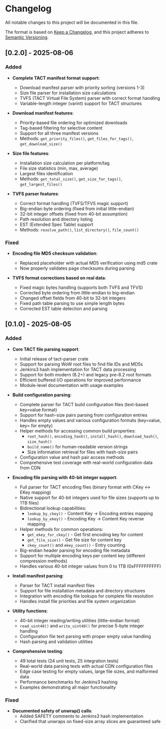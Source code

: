 # Changelog

All notable changes to this project will be documented in this file.

The format is based on [Keep a Changelog](https://keepachangelog.com/en/1.1.0/),
and this project adheres to [Semantic Versioning](https://semver.org/spec/v2.0.0.html).

## [0.2.0] - 2025-08-06

### Added

- **Complete TACT manifest format support**:
  - Download manifest parser with priority sorting (versions 1-3)
  - Size file parser for installation size calculations
  - TVFS (TACT Virtual File System) parser with correct format handling
  - Variable-length integer (varint) support for TACT structures

- **Download manifest features**:
  - Priority-based file ordering for optimized downloads
  - Tag-based filtering for selective content
  - Support for all three manifest versions
  - Methods: `get_priority_files()`, `get_files_for_tags()`, `get_download_size()`

- **Size file features**:
  - Installation size calculation per platform/tag
  - File size statistics (min, max, average)
  - Largest files identification
  - Methods: `get_total_size()`, `get_size_for_tags()`, `get_largest_files()`

- **TVFS parser features**:
  - Correct format handling (TVFS/TFVS magic support)
  - Big-endian byte ordering (fixed from initial little-endian)
  - 32-bit integer offsets (fixed from 40-bit assumption)
  - Path resolution and directory listing
  - EST (Extended Spec Table) support
  - Methods: `resolve_path()`, `list_directory()`, `file_count()`

### Fixed

- **Encoding file MD5 checksum validation**:
  - Replaced placeholder with actual MD5 verification using md5 crate
  - Now properly validates page checksums during parsing

- **TVFS format corrections based on real data**:
  - Fixed magic bytes handling (supports both TVFS and TFVS)
  - Corrected byte ordering from little-endian to big-endian
  - Changed offset fields from 40-bit to 32-bit integers
  - Fixed path table parsing to use simple length bytes
  - Corrected EST table detection and parsing

## [0.1.0] - 2025-08-05

### Added

- **Core TACT file parsing support**:
  - Initial release of tact-parser crate
  - Support for parsing WoW root files to find file IDs and MD5s
  - Jenkins3 hash implementation for TACT data processing
  - Support for both modern (8.2+) and legacy pre-8.2 root formats
  - Efficient buffered I/O operations for improved performance
  - Module-level documentation with usage examples

- **Build configuration parsing**:
  - Complete parser for TACT build configuration files (text-based key=value format)
  - Support for hash-size pairs parsing from configuration entries
  - Handles empty values and various configuration formats (key=value, key= for empty)
  - Helper methods for accessing common build properties:
    - `root_hash()`, `encoding_hash()`, `install_hash()`, `download_hash()`, `size_hash()`
    - `build_name()` for human-readable version strings
    - Size information retrieval for files with hash-size pairs
  - Configuration value and hash pair access methods
  - Comprehensive test coverage with real-world configuration data from CDN

- **Encoding file parsing with 40-bit integer support**:
  - Full parser for TACT encoding files (binary format with CKey ↔ EKey mapping)
  - Native support for 40-bit integers used for file sizes (supports up to 1TB files)
  - Bidirectional lookup capabilities:
    - `lookup_by_ckey()` - Content Key → Encoding entries mapping
    - `lookup_by_ekey()` - Encoding Key → Content Key reverse mapping
  - Helper methods for common operations:
    - `get_ekey_for_ckey()` - Get first encoding key for content
    - `get_file_size()` - Get file size for content key
    - `ckey_count()` and `ekey_count()` - Entry counting
  - Big-endian header parsing for encoding file metadata
  - Support for multiple encoding keys per content key (different compression methods)
  - Handles various 40-bit integer values from 0 to 1TB (0xFFFFFFFFFF)

- **Install manifest parsing**:
  - Parser for TACT install manifest files
  - Support for file installation metadata and directory structures
  - Integration with encoding file lookups for complete file resolution
  - Handles install file priorities and file system organization

- **Utility functions**:
  - 40-bit integer reading/writing utilities (little-endian format)
  - `read_uint40()` and `write_uint40()` for precise 5-byte integer handling
  - Configuration file text parsing with proper empty value handling
  - Hash parsing and validation utilities

- **Comprehensive testing**:
  - 49 total tests (24 unit tests, 25 integration tests)
  - Real-world data parsing tests with actual CDN configuration files
  - Edge case testing for empty values, large file sizes, and malformed data
  - Performance benchmarks for Jenkins3 hashing
  - Examples demonstrating all major functionality

### Fixed

- **Documented safety of unwrap() calls**:
  - Added SAFETY comments to Jenkins3 hash implementation
  - Clarified that unwraps on fixed-size array slices are guaranteed safe
